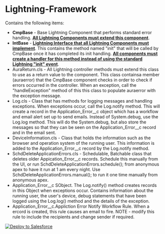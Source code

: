 # Lightning-Framework

Contains the following items:
<ul>
	<li>
		<b>CmpBase</b> - Base Lightning Component that performs standard error handling. <b><u>All Lightning Components must extend this component</u></b>.
	</li>
	<li>
		<b>IntBase</b> - <b><u>Lightning Interface that all Lightning Components must implement</u></b>. This contains the method named "init" that will be called by CmpBase once it has completed its init handling.  <b><u>All components must create a handler for this method instead of using the standard Lightning "init" event</u></b>.
	</li>
	<li>
		AuraReturn.cls - All Lightning controller methods must extend this class to use as a return value to the component. This class containsa member (auraerror) that the CmpBase component checks in order to check if errors occurred in the controller. When an exception, call the "handleException" method of this this class to populate auraerror with the exception message.
	</li>
	<li>
		Log.cls - Class that has methods for logging messages and handling exceptions.  When exceptions occur, call the Log.notify method. This will create a record in the Application_Error__c object which has a workflow and email alert set up to send emails.  Instead of System.debug, use the Log.log method. This will do the System.debug, but also store the messages so that they can be seen on the Application_Error__c record and in the email sent.
	</li>
	<li>
		DeviceInformation.cls - Class that holds the information such as the browser and operation system of the running user.  This information is added to the Application_Error__c record by the Log.notify method.
	</li>
	<li>
		SchdDeleteApplicationErrors.cls - Schedulable, Batchable class that deletes older Appication_Error__c records. Schedule this manually from the UI, or run SchdDeleteApplicationErrors.schedule(); from anonymous apex to have it run at 1 am every night. Use SchdDeleteApplicationErrors.manual(); to run it one time manually from anonymous apex.
	</li>
	<li>
		Application_Error__c SObject. The Log.notify() method creates records in this Object when exceptions occur. Contains information about the running user, the user's device, debug statements that have been logged using the Log.log() method and the details of the exception.  
	</li>
	<li>
		Application_Error__c.Appliction Error Notify Workflow Rule. When a ercord is created, this rule causes an email to fire. NOTE - modify this rule to include the recipients and change sender if required.
	</li>
</ul>


<a href="https://githubsfdeploy.herokuapp.com?owner=veenasundara&repo=Lightning-Framework">
  <img alt="Deploy to Salesforce"
       src="https://raw.githubusercontent.com/afawcett/githubsfdeploy/master/src/main/webapp/resources/img/deploy.png">
</a>
